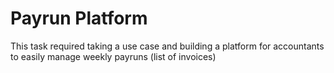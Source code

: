 # Payrun Platform

This task required taking a use case and building a platform for accountants to easily manage weekly payruns (list of invoices)